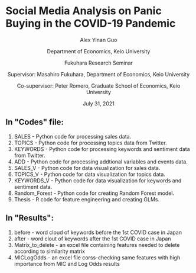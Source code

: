 # Social Media Analysis on Panic Buying in the COVID-19 Pandemic

<div align="center">

  Alex Yinan Guo
  
  Department of Economics, Keio University
  
  Fukuhara Research Seminar
  
  Supervisor: Masahiro Fukuhara, Department of Economics, Keio University
  
  Co-supervisor: Peter Romero, Graduate School of Economics, Keio University
  
  July 31, 2021

</div>


## In "Codes" file:
1. SALES - Python code for processing sales data.
2. TOPICS - Python code for processing topics data from Twitter.
3. KEYWORDS - Python code for processing keywords and sentiment data from Twitter.
4. ADD - Python code for processing addtional variables and events data.
5. SALES_V - Python code for data visualization for sales data. 
6. TOPICS_V - Python code for data visualization for topics data.
7. KEYWORDS_V - Python code for data visualization for keywords and sentiment data.
8. Random_Forest - Python code for creating Random Forest model.
9. Thesis - R code for feature engineering and creating GLMs.

## In "Results":
1. before - word cloud of keywords before the 1st COVID case in Japan
2. after - word clout of keywords after the 1st COVID case in Japan
3. Matrix_to_delete - an excel file containing features needed to delete according to similarity matrix
4. MICLogOdds - an excel file corss-checking same features with high importance from MIC and Log Odds results


